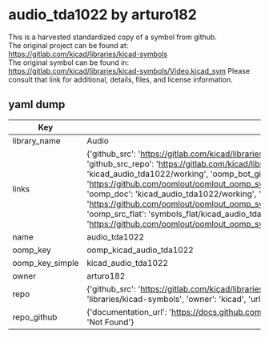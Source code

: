 # audio_tda1022 by arturo182  
This is a harvested standardized copy of a symbol from github.  
The original project can be found at:  
https://gitlab.com/kicad/libraries/kicad-symbols  
The original symbol can be found in:
https://gitlab.com/kicad/libraries/kicad-symbols/Video.kicad_sym
Please consult that link for additional, details, files, and license information.  
## yaml dump  
| Key | Value |  
| --- | --- |  
| library_name | Audio |  
| links | {'github_src': 'https://gitlab.com/kicad/libraries/kicad-symbols/Video.kicad_sym', 'github_src_repo': 'https://gitlab.com/kicad/libraries/kicad-symbols', 'oomp_bot': 'kicad_audio_tda1022/working', 'oomp_bot_github': 'https://github.com/oomlout/oomlout_oomp_symbol_bot/tree/main/kicad_audio_tda1022/working', 'oomp_doc': 'kicad_audio_tda1022/working', 'oomp_doc_github': 'https://github.com/oomlout/oomlout_oomp_symbol_doc/tree/main/kicad_audio_tda1022/working', 'oomp_src_flat': 'symbols_flat/kicad_audio_tda1022/working', 'oomp_src_flat_github': 'https://github.com/oomlout/oomlout_oomp_symbol_src/tree/main/kicad_audio_tda1022/working'} |  
| name | audio_tda1022 |  
| oomp_key | oomp_kicad_audio_tda1022 |  
| oomp_key_simple | kicad_audio_tda1022 |  
| owner | arturo182 |  
| repo | {'github_src': 'https://gitlab.com/kicad/libraries/kicad-symbols/Video.kicad_sym', 'name': 'libraries/kicad-symbols', 'owner': 'kicad', 'url': 'https://gitlab.com/kicad/libraries/kicad-symbols'} |  
| repo_github | {'documentation_url': 'https://docs.github.com/rest/repos/repos#get-a-repository', 'message': 'Not Found'} |  

